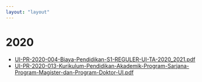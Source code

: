 ```yaml
---
layout: "layout"
---
```

# 2020
* [UI-PR-2020-004-Biaya-Pendidikan-S1-REGULER-UI-TA-2020_2021.pdf](UI-PR-2020-004-Biaya-Pendidikan-S1-REGULER-UI-TA-2020_2021.pdf)
* [UI-PR-2020-013-Kurikulum-Pendidikan-Akademik-Program-Sarjana-Program-Magister-dan-Program-Doktor-UI.pdf](UI-PR-2020-013-Kurikulum-Pendidikan-Akademik-Program-Sarjana-Program-Magister-dan-Program-Doktor-UI.pdf)
